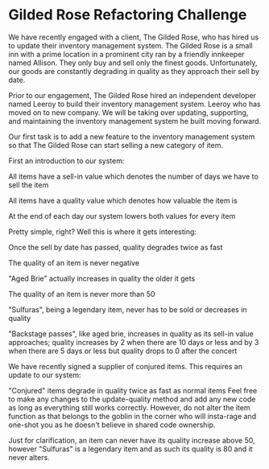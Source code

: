 # Gilded Rose Refactoring Challenge

We have recently engaged with a client, The Gilded Rose, who has hired us to update their inventory management system. The Gilded Rose is a small inn with a prime location in a prominent city ran by a friendly innkeeper named Allison. They only buy and sell only the finest goods. Unfortunately, our goods are constantly degrading in quality as they approach their sell by date.

Prior to our engagement, The Gilded Rose hired an independent developer named Leeroy to build their inventory management system. Leeroy who has moved on to new company. We will be taking over updating, supporting, and maintaining the inventory management system he built moving forward.

Our first task is to add a new feature to the inventory management system so that The Gilded Rose can start selling a new category of item.

First an introduction to our system:

All items have a sell-in value which denotes the number of days we have to sell the item

All items have a quality value which denotes how valuable the item is

At the end of each day our system lowers both values for every item

Pretty simple, right? Well this is where it gets interesting:

Once the sell by date has passed, quality degrades twice as fast

The quality of an item is never negative

"Aged Brie" actually increases in quality the older it gets

The quality of an item is never more than 50

"Sulfuras", being a legendary item, never has to be sold or decreases in quality

"Backstage passes", like aged brie, increases in quality as its sell-in value approaches; quality increases by 2 when there are 10 days or less and by 3 when there are 5 days or less but quality drops to 0 after the concert

We have recently signed a supplier of conjured items. This requires an update to our system:

"Conjured" items degrade in quality twice as fast as normal items
Feel free to make any changes to the update-quality method and add any new code as long as everything still works correctly. However, do not alter the item function as that belongs to the goblin in the corner who will insta-rage and one-shot you as he doesn't believe in shared code ownership.

Just for clarification, an item can never have its quality increase above 50, however "Sulfuras" is a legendary item and as such its quality is 80 and it never alters.
